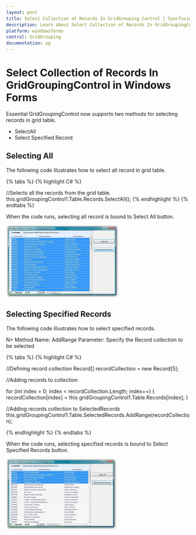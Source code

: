 ```yaml
---
layout: post
title: Select Collection of Records In GridGrouping Control | Syncfusion
description: Learn about Select Collection of Records In GridGroupingControl support in Syncfusion Windows Forms GridGrouping (GridGroupingControl) control and more details.
platform: windowsforms
control: GridGrouping
documentation: ug
---
```


# Select Collection of Records In GridGroupingControl in Windows Forms

Essential GridGroupingControl now supports two methods for selecting records in grid table. 

* SelectAll
* Select Specified Record



## Selecting All

The following code illustrates how to select all record in grid table.

{% tabs %}
{% highlight C# %} 

//Selects all the records from the grid table.
this.gridGroupingControl1.Table.Records.SelectAll();
{% endhighlight %}
{% endtabs %}

When the code runs, selecting all record is bound to Select All button.

 ![Select-Collection-of-Records-In-GridGroupingControl_images1](Select-Collection-of-Records-In-GridGroupingControl_images/Select-Collection-of-Records-In-GridGroupingControl_img1.png)





## Selecting Specified Records

The following code illustrates how to select specified records.

N> Method Name:  AddRange   Parameter: Specify the Record collection to be selected

{% tabs %}
{% highlight C# %} 

//Defining record collection
Record[] recordCollection = new Record[5];

//Adding records to collection

for (int index = 0; index < recordCollection.Length; index++)
{
    recordCollection[index] = this.gridGroupingControl1.Table.Records[index];
}

//Adding records collection to SelectedRecords
this.gridGroupingControl1.Table.SelectedRecords.AddRange(recordCollection);

{% endhighlight %}
{% endtabs %}

When the code runs, selecting specified records is bound to Select Specified Records button. 

 ![Select-Collection-of-Records-In-GridGroupingControl_images3](Select-Collection-of-Records-In-GridGroupingControl_images/Select-Collection-of-Records-In-GridGroupingControl_img3.png) 




